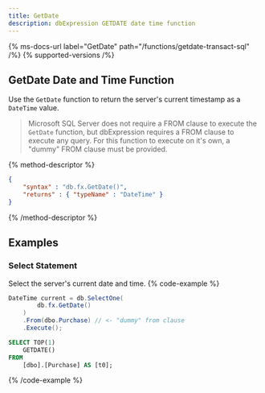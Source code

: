 ```yaml
---
title: GetDate
description: dbExpression GETDATE date time function
---
```


{% ms-docs-url label="GetDate" path="/functions/getdate-transact-sql" /%}
{% supported-versions /%}

## GetDate Date and Time Function

Use the `GetDate` function to return the server's current timestamp as a `DateTime` value.

> Microsoft SQL Server does not require a FROM clause
to execute the `GetDate` function, but dbExpression requires a FROM clause to execute
any query.  For this function to execute on it's own, a "dummy" FROM clause must be provided.

{% method-descriptor %}
```json
{
    "syntax" : "db.fx.GetDate()",
    "returns" : { "typeName" : "DateTime" }
}
```
{% /method-descriptor %}

## Examples
### Select Statement
Select the server's current date and time.
{% code-example %}
```csharp
DateTime current = db.SelectOne(
        db.fx.GetDate()
    )
    .From(dbo.Purchase) // <- "dummy" from clause
    .Execute();
```
```sql
SELECT TOP(1)
    GETDATE()
FROM
    [dbo].[Purchase] AS [t0];
```
{% /code-example %}